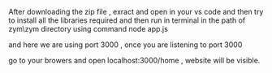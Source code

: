 After downloading the zip file , exract and open in your vs code and then try to install all the libraries required and then run in terminal in the path of zym\zym directory using command node app.js

and here we are using port 3000 , once you are listening to port 3000 

go to your browers and open localhost:3000/home , website will be visible. 
